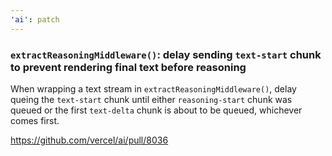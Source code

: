 ```yaml
---
'ai': patch
---
```


### `extractReasoningMiddleware()`: delay sending `text-start` chunk to prevent rendering final text before reasoning

When wrapping a text stream in `extractReasoningMiddleware()`, delay queing the `text-start` chunk until either `reasoning-start` chunk was queued or the first `text-delta` chunk is about to be queued, whichever comes first.

https://github.com/vercel/ai/pull/8036
